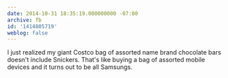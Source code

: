 ```yaml
---
date: 2014-10-31 18:35:19.000000000 -07:00
archive: fb
id: '1414805719'
weblog: false
---
```


I just realized my giant Costco bag of assorted name brand chocolate bars doesn't include Snickers. That's like buying a bag of assorted mobile devices and it turns out to be all Samsungs.
